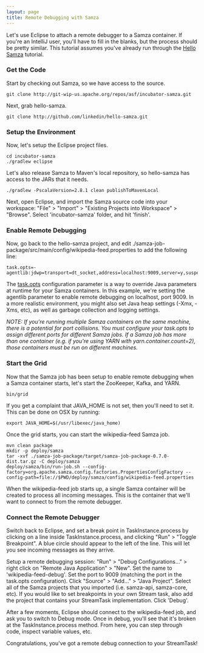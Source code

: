```yaml
---
layout: page
title: Remote Debugging with Samza
---
```


Let's use Eclipse to attach a remote debugger to a Samza container. If you're an IntelliJ user, you'll have to fill in the blanks, but the process should be pretty similar. This tutorial assumes you've already run through the [Hello Samza](../../../startup/hello-samza/0.7.0/) tutorial.

### Get the Code

Start by checking out Samza, so we have access to the source.

```
git clone http://git-wip-us.apache.org/repos/asf/incubator-samza.git
```

Next, grab hello-samza.

```
git clone http://github.com/linkedin/hello-samza.git
```

### Setup the Environment

Now, let's setup the Eclipse project files.

```
cd incubator-samza
./gradlew eclipse
```

Let's also release Samza to Maven's local repository, so hello-samza has access to the JARs that it needs.

```
./gradlew -PscalaVersion=2.8.1 clean publishToMavenLocal
```

Next, open Eclipse, and import the Samza source code into your workspace: "File" &gt; "Import" &gt; "Existing Projects into Workspace" &gt; "Browse". Select 'incubator-samza' folder, and hit 'finish'.

### Enable Remote Debugging

Now, go back to the hello-samza project, and edit ./samza-job-package/src/main/config/wikipedia-feed.properties to add the following line:

```
task.opts=-agentlib:jdwp=transport=dt_socket,address=localhost:9009,server=y,suspend=y
```

The [task.opts](../../documentation/0.7.0/jobs/configuration-table.html) configuration parameter is a way to override Java parameters at runtime for your Samza containers. In this example, we're setting the agentlib parameter to enable remote debugging on localhost, port 9009. In a more realistic environment, you might also set Java heap settings (-Xmx, -Xms, etc), as well as garbage collection and logging settings.

*NOTE: If you're running multiple Samza containers on the same machine, there is a potential for port collisions. You must configure your task.opts to assign different ports for different Samza jobs. If a Samza job has more than one container (e.g. if you're using YARN with yarn.container.count=2), those containers must be run on different machines.*

### Start the Grid

Now that the Samza job has been setup to enable remote debugging when a Samza container starts, let's start the ZooKeeper, Kafka, and YARN.

```
bin/grid
```

If you get a complaint that JAVA_HOME is not set, then you'll need to set it. This can be done on OSX by running:

```
export JAVA_HOME=$(/usr/libexec/java_home)
```

Once the grid starts, you can start the wikipedia-feed Samza job.

```
mvn clean package
mkdir -p deploy/samza
tar -xvf ./samza-job-package/target/samza-job-package-0.7.0-dist.tar.gz -C deploy/samza
deploy/samza/bin/run-job.sh --config-factory=org.apache.samza.config.factories.PropertiesConfigFactory --config-path=file://$PWD/deploy/samza/config/wikipedia-feed.properties
```

When the wikipedia-feed job starts up, a single Samza container will be created to process all incoming messages. This is the container that we'll want to connect to from the remote debugger.

### Connect the Remote Debugger

Switch back to Eclipse, and set a break point in TaskInstance.process by clicking on a line inside TaskInstance.process, and clicking "Run" &gt; "Toggle Breakpoint". A blue circle should appear to the left of the line. This will let you see incoming messages as they arrive.

Setup a remote debugging session: "Run" &gt; "Debug Configurations..." &gt; right click on "Remote Java Application" &gt; "New". Set the name to 'wikipedia-feed-debug'. Set the port to 9009 (matching the port in the task.opts configuration). Click "Source" &gt; "Add..." &gt; "Java Project". Select all of the Samza projects that you imported (i.e. samza-api, samza-core, etc). If you would like to set breakpoints in your own Stream task, also add the project that contains your StreamTask implementation. Click 'Debug'.

After a few moments, Eclipse should connect to the wikipedia-feed job, and ask you to switch to Debug mode. Once in debug, you'll see that it's broken at the TaskInstance.process method. From here, you can step through code, inspect variable values, etc.

Congratulations, you've got a remote debug connection to your StreamTask!